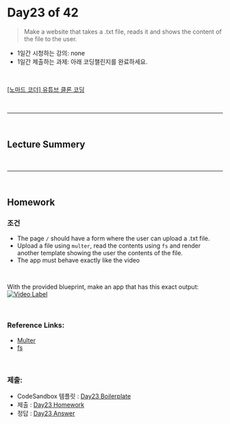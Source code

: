 
# Day23 of 42

> Make a website that takes a .txt file, reads it and shows the content of the file to the user.

- 1일간 시청하는 강의: none
- 1일간 제출하는 과제: 아래 코딩챌린지를 완료하세요.

<br/>

[[노마드 코더] 유튜브 클론 코딩](https://academy.nomadcoders.co/courses/enrolled/435438)

 

<br/>

---

<br/>

## Lecture Summery

<br/>

---

<br/>

## Homework 

### 조건
- The page ``/`` should have a form where the user can upload a .txt file.
- Upload a file using ``multer``, read the contents using ``fs`` and render another template showing the user the contents of the file.
- The app must behave exactly like the video

 
<br/>


With the provided blueprint, make an app that has this exact output: 
[![Video Label](http://img.youtube.com/vi/2-DQfOJ9cRs/0.jpg)](https://youtu.be/2-DQfOJ9cRs)

<br/>

### Reference Links:
- [Multer](https://www.npmjs.com/package/multer)
- [fs](https://nodejs.org/api/fs.html#fs_file_system)

<br/>

### 제출:
- CodeSandbox 템플릿 : [Day23 Boilerplate](https://codesandbox.io/s/txt2html-iygzj)
- 제출 : [Day23 Homework](https://codesandbox.io/s/txt2html-cc2ek)
- 정답 : [Day23 Answer](https://codesandbox.io/s/txt2html-solution-0wb76)